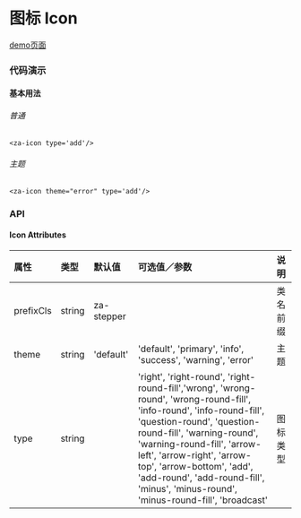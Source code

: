 # 图标 Icon

[demo页面](https://zhongantecheng.github.io/zarm-vue/#/icon)

### 代码演示

#### 基本用法

###### 普通
```vue
<za-icon type='add'/>
```

###### 主题
```vue
<za-icon theme="error" type='add'/>
```

### API

#### Icon Attributes

| 属性 | 类型 | 默认值 | 可选值／参数 | 说明 |
| :--- | :--- | :--- | :--- | :--- |
| prefixCls | string | za-stepper | | 类名前缀 |
| theme | string | 'default' | 'default', 'primary', 'info', 'success', 'warning', 'error' | 主题 |
| type | string | | 'right', 'right-round', 'right-round-fill','wrong', 'wrong-round', 'wrong-round-fill', 'info-round', 'info-round-fill', 'question-round', 'question-round-fill', 'warning-round', 'warning-round-fill', 'arrow-left', 'arrow-right', 'arrow-top', 'arrow-bottom', 'add', 'add-round', 'add-round-fill', 'minus', 'minus-round', 'minus-round-fill', 'broadcast' | 图标类型 |
